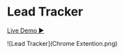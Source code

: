 # Lead Tracker

[Live Demo ▶](https://lead-tracker-chromeextention.netlify.app/)

![Lead Tracker](Chrome Extention.png)
